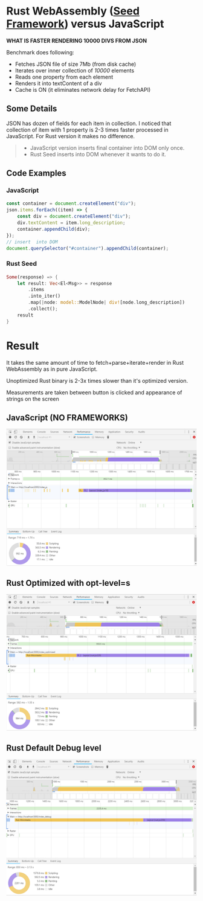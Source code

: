 # Rust WebAssembly ([Seed Framework](https://github.com/David-OConnor/seed)) versus JavaScript

**WHAT IS FASTER RENDERING 10000 DIVS FROM JSON**

Benchmark does following:

* Fetches JSON file of size 7Mb (from disk cache)
* Iterates over inner collection of *10000* elements
* Reads one property from each element
* Renders it into textContent of a div
* Cache is ON (it eliminates network delay for FetchAPI)

## Some Details
JSON has dozen of fields for each item in collection. I noticed that collection of item with 1 property is 2-3 times faster processed in JavaScript. For Rust version it makes no difference.

> - JavaScript version inserts final container into DOM only once.
> - Rust Seed inserts into DOM whenever it wants to do it.

## Code Examples

### JavaScript
```javascript
const container = document.createElement("div");
json.items.forEach((item) => {
    const div = document.createElement("div");
    div.textContent = item.long_description;
    container.appendChild(div);
});
// insert  into DOM
document.querySelector("#container").appendChild(container);
```

### Rust Seed
```rust
Some(response) => {
    let result: Vec<El<Msg>> = response
        .items
        .into_iter()
        .map(|node: model::ModelNode| div![node.long_description])
        .collect();
    result
}
```
# Result
It takes the same amount of time to fetch+parse+iterate+render in Rust WebAssembly as in pure JavaScript.

Unoptimized Rust binary is 2-3x times slower than it's optimized version.

Measurements are taken between button is clicked and appearance of strings on the screen

## JavaScript (NO FRAMEWORKS)
![JavaScript Result](js_results.PNG)

## Rust Optimized with opt-level=s
![Rust Optimized Result](rust_optimized.PNG)

## Rust Default Debug level
![Rust Debug Result](rust_debug.PNG)